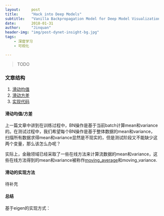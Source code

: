 ```yaml
---
layout:	    post
title:      "Hack into Deep Models"
subtitle:   "Vanilla Backpropagation Model for Deep Model Visualization"
date:       2018-01-31
author:     "Jinquan"
header-img: "img/post-dynet-insight-bg.jpg"
tags:
    - 深度学习
    - 可视化

---
```


> TODO

### 文章结构

1. [滑动均值](#滑动均值)
2. [滑动方差](#滑动方差)
3. [实现代码](#实现代码)

#### 滑动均值/方差

上一篇文章中讲到在训练过程中，BN操作是基于当前batch计算mean和variance的。在测试过程中，我们希望每个BN操作是基于整体数据的mean和variance，扫描所有数据求得mean和variance显然是不现实的，但是测试阶段又不能缺少这两个变量，那么该怎么办呢？

实际上，金融领域已经采取了一些在线方法来计算流数据的mean和variance，这些在线方法得到的mean和variance被称作[moving_average](https://en.wikipedia.org/wiki/Moving_average)和moving_variance.

#### 滑动的实现方法

待补充

#### 总结

基于eigen的实现方式：
